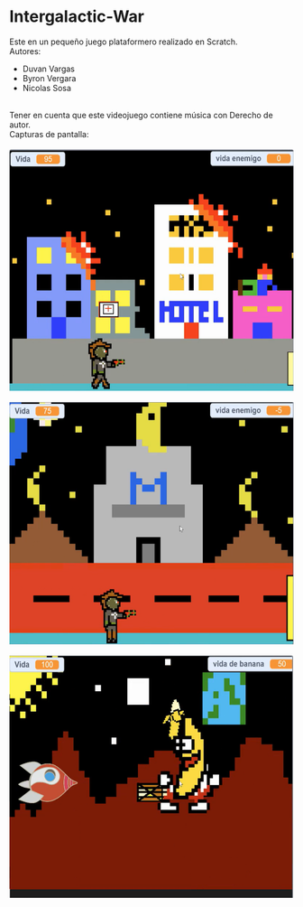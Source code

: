 # Intergalactic-War
Este en un pequeño juego plataformero realizado en Scratch.
<br>
Autores:
- Duvan Vargas
- Byron Vergara
- Nicolas Sosa
<br>
Tener en cuenta que este videojuego contiene música con Derecho de autor.
<br>
Capturas de pantalla:

<br>
<br>
<img src="image_1.png" width="579" height="429">
<br>
<br>
<img src="image_2.png" width="579" height="429">
<br>
<br>
<img src="image_3.png" width="579" height="429">

